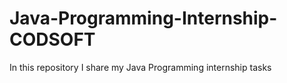 # Java-Programming-Internship-CODSOFT

In this repository I share my Java Programming internship tasks
